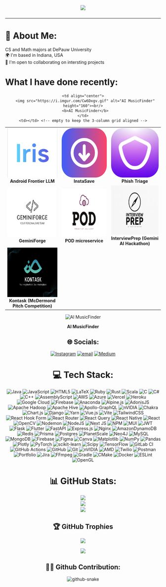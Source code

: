 <h1 align="center">
    <img src="https://readme-typing-svg.herokuapp.com/?font=Righteous&size=35&center=true&vCenter=true&width=500&height=250&duration=4000&lines=Hi+There!+👋👋👋;+I'm+HuyTran!;&color=41B883" />
</h1>
<hr>

# 💫 About Me:
 CS and Math majors at DePauw University<br>🌍 I'm based in Indiana, USA<br>🤝 I'm open to collaborating on intersting projects<br>
# What I have done recently:

<!--
<div align="center">

![Step 1](./Iris.png) | ![Steep 2](./InstaSave.pngg) | ![Step 3](./PhishIcon.png)
:---:|:---:|:---:
**Android Frontier LLM** | **InstaSave** | **Phish Triage** |

![Step 1](./Gemini.png) | ![Steep 2](./POD.png) | ![Step 3](./Interview.png)
:---:|:---:|:---:
**GeminiForge** | **POD microservice** | **LLM-based InterviewPrep**

![Step 4](./Kontask.png) | <img src="https://github.com/itsnothuy/itsnothuy/blob/main/MusicFinder.gif?raw=true" width="450"/>
:---:|:---:
**Kontask** | **AI MusicFinder**

</div>
-->
<!--
-->

<!-- What I have done recently -->
<div align="center">

<table>
  <tr>
    <td align="center">
      <img src="./Iris.png" alt="Android Frontier LLM" height="160"><br/>
      <b>Android Frontier LLM</b>
    </td>
    <td align="center">
      <img src="./InstaSave.png" alt="InstaSave" height="160"><br/>
      <b>InstaSave</b>
    </td>
    <td align="center">
      <img src="./PhishIcon.png" alt="Phish Triage" height="160"><br/>
      <b>Phish Triage</b>
    </td>
  </tr>
  <tr>
    <td align="center">
      <img src="./Gemini.png" alt="GeminiForge" height="160"><br/>
      <b>GeminiForge</b>
    </td>
    <td align="center">
      <img src="./POD.png" alt="POD microservice" height="160"><br/>
      <b>POD microservice</b>
    </td>
    <td align="center">
      <img src="./Interview.png" alt="LLM-based InterviewPrep" height="160"><br/>
      <b>InterviewPrep (Gemini AI Hackathon)</b>
    </td>
  </tr>
  <tr>
    <td align="center">
      <img src="./Kontask.png" alt="Kontask" height="160"><br/>
      <b>Kontask (McDermond Pitch Competition) </b>
    </td>
<!--     <td align="center">
      <img src="https://github.com/itsnothuy/itsnothuy/blob/main/MusicFinder.gif?raw=true" alt="AI MusicFinder" height="160"><br/>
      <b>AI MusicFinder</b>
    </td> -->
      
    <td align="center">
      <img src="https://i.imgur.com/Cw6Dxgv.gif" alt="AI MusicFinder" height="160"><br/>
      <b>AI MusicFinder</b>
    </td>
    <td></td> <!-- empty to keep the 3-column grid aligned -->
  </tr>
</table>

![AI MusicFinder](https://i.imgur.com/Cw6Dxgv.gif)

**AI MusicFinder**


<!-- -->
<!-- What I have done recently (all images 160x160) -->

<!--
<div align="center">

<table>
  <tr>
    <td align="center">
      <img src="./Iris.png" alt="Android Frontier LLM" width="160" height="160"><br/>
      <b>Android Frontier LLM</b>
    </td>
    <td align="center">
      <img src="./InstaSave.png" alt="InstaSave" width="160" height="160"><br/>
      <b>InstaSave</b>
    </td>
    <td align="center">
      <img src="./PhishIcon.png" alt="Phish Triage" width="160" height="160"><br/>
      <b>Phish Triage</b>
    </td>
  </tr>
  <tr>
    <td align="center">
      <img src="./Gemini.png" alt="GeminiForge" width="160" height="160"><br/>
      <b>GeminiForge</b>
    </td>
    <td align="center">
      <img src="./POD.png" alt="POD microservice" width="160" height="160"><br/>
      <b>POD microservice</b>
    </td>
    <td align="center">
      <img src="./Interview.png" alt="LLM-based InterviewPrep" width="160" height="160"><br/>
      <b>LLM-based InterviewPrep</b>
    </td>
  </tr>
  <tr>
    <td align="center">
      <img src="./Kontask.png" alt="Kontask" width="160" height="160"><br/>
      <b>Kontask</b>
    </td>
    <td align="center">
      <img src="https://github.com/itsnothuy/itsnothuy/blob/main/MusicFinder.gif?raw=true" alt="AI MusicFinder" width="160" height="160"><br/>
      <b>AI MusicFinder</b>
    </td>
    <td></td>
  </tr>
</table>

</div>
-->


<!--
<div align="center">

<img src="./Iris.png" alt="Android Frontier LLM" width="160" height="160"> | <img src="./InstaSave.png" alt="InstaSave" width="160" height="160"> | <img src="./PhishIcon.png" alt="Phish Triage" width="160" height="160">
:---:|:---:|:---:
**Android Frontier LLM** | **InstaSave** | **Phish Triage**

<img src="./Gemini.png" alt="GeminiForge" width="160" height="160"> | <img src="./POD.png" alt="POD microservice" width="160" height="160"> | <img src="./Interview.png" alt="LLM-based InterviewPrep" width="160" height="160">
:---:|:---:|:---:
**GeminiForge** | **POD microservice** | **LLM-based InterviewPrep**

<img src="./Kontask.png" alt="Kontask" width="160" height="160"> | <img src="https://github.com/itsnothuy/itsnothuy/blob/main/MusicFinder.gif?raw=true" alt="AI MusicFinder" width="160" height="160">
:---:|:---:
**Kontask** | **AI MusicFinder**

</div>
-->

## 🌐 Socials:
[![Instagram](https://img.shields.io/badge/Instagram-%23E4405F.svg?logo=Instagram&logoColor=white)](https://instagram.com/tnqh.1505) [![email](https://img.shields.io/badge/Email-D14836?logo=gmail&logoColor=white)](mailto:huytrngqu@gmail.com) 
[![Medium](https://img.shields.io/badge/Medium-000000?logo=medium&logoColor=white)](https://medium.com/@huytrngqu)




# 💻 Tech Stack:
![Java](https://img.shields.io/badge/java-%23ED8B00.svg?style=for-the-badge&logo=openjdk&logoColor=white) ![JavaScript](https://img.shields.io/badge/javascript-%23323330.svg?style=for-the-badge&logo=javascript&logoColor=%23F7DF1E) ![HTML5](https://img.shields.io/badge/html5-%23E34F26.svg?style=for-the-badge&logo=html5&logoColor=white) ![LaTeX](https://img.shields.io/badge/latex-%23008080.svg?style=for-the-badge&logo=latex&logoColor=white) ![Ruby](https://img.shields.io/badge/ruby-%23CC342D.svg?style=for-the-badge&logo=ruby&logoColor=white) ![Rust](https://img.shields.io/badge/rust-%23000000.svg?style=for-the-badge&logo=rust&logoColor=white) ![Scala](https://img.shields.io/badge/scala-%23DC322F.svg?style=for-the-badge&logo=scala&logoColor=white) ![C](https://img.shields.io/badge/c-%2300599C.svg?style=for-the-badge&logo=c&logoColor=white) ![C#](https://img.shields.io/badge/c%23-%23239120.svg?style=for-the-badge&logo=csharp&logoColor=white) ![C++](https://img.shields.io/badge/c++-%2300599C.svg?style=for-the-badge&logo=c%2B%2B&logoColor=white) ![AssemblyScript](https://img.shields.io/badge/assembly%20script-%23000000.svg?style=for-the-badge&logo=assemblyscript&logoColor=white) ![AWS](https://img.shields.io/badge/AWS-%23FF9900.svg?style=for-the-badge&logo=amazon-aws&logoColor=white) ![Azure](https://img.shields.io/badge/azure-%230072C6.svg?style=for-the-badge&logo=microsoftazure&logoColor=white) ![Vercel](https://img.shields.io/badge/vercel-%23000000.svg?style=for-the-badge&logo=vercel&logoColor=white) ![Heroku](https://img.shields.io/badge/heroku-%23430098.svg?style=for-the-badge&logo=heroku&logoColor=white) ![Google Cloud](https://img.shields.io/badge/GoogleCloud-%234285F4.svg?style=for-the-badge&logo=google-cloud&logoColor=white) ![Firebase](https://img.shields.io/badge/firebase-%23039BE5.svg?style=for-the-badge&logo=firebase) ![Anaconda](https://img.shields.io/badge/Anaconda-%2344A833.svg?style=for-the-badge&logo=anaconda&logoColor=white) ![Alpine.js](https://img.shields.io/badge/alpinejs-white.svg?style=for-the-badge&logo=alpinedotjs&logoColor=%238BC0D0) ![AdonisJS](https://img.shields.io/badge/adonisjs-%23220052.svg?style=for-the-badge&logo=adonisjs&logoColor=white) ![Apache Hadoop](https://img.shields.io/badge/Apache%20Hadoop-66CCFF?style=for-the-badge&logo=apachehadoop&logoColor=black) ![Apache Hive](https://img.shields.io/badge/Apache%20Hive-FDEE21?style=for-the-badge&logo=apachehive&logoColor=black) ![Apollo-GraphQL](https://img.shields.io/badge/-ApolloGraphQL-311C87?style=for-the-badge&logo=apollo-graphql) ![nVIDIA](https://img.shields.io/badge/cuda-000000.svg?style=for-the-badge&logo=nVIDIA&logoColor=green) ![Chakra](https://img.shields.io/badge/chakra-%234ED1C5.svg?style=for-the-badge&logo=chakraui&logoColor=white) ![Chart.js](https://img.shields.io/badge/chart.js-F5788D.svg?style=for-the-badge&logo=chart.js&logoColor=white) ![Django](https://img.shields.io/badge/django-%23092E20.svg?style=for-the-badge&logo=django&logoColor=white) ![Yarn](https://img.shields.io/badge/yarn-%232C8EBB.svg?style=for-the-badge&logo=yarn&logoColor=white) ![Vue.js](https://img.shields.io/badge/vue.js-%2335495e.svg?style=for-the-badge&logo=vuedotjs&logoColor=%234FC08D) ![Vite](https://img.shields.io/badge/vite-%23646CFF.svg?style=for-the-badge&logo=vite&logoColor=white) ![TailwindCSS](https://img.shields.io/badge/tailwindcss-%2338B2AC.svg?style=for-the-badge&logo=tailwind-css&logoColor=white) ![React Hook Form](https://img.shields.io/badge/React%20Hook%20Form-%23EC5990.svg?style=for-the-badge&logo=reacthookform&logoColor=white) ![React Router](https://img.shields.io/badge/React_Router-CA4245?style=for-the-badge&logo=react-router&logoColor=white) ![React Query](https://img.shields.io/badge/-React%20Query-FF4154?style=for-the-badge&logo=react%20query&logoColor=white) ![React Native](https://img.shields.io/badge/react_native-%2320232a.svg?style=for-the-badge&logo=react&logoColor=%2361DAFB) ![React](https://img.shields.io/badge/react-%2320232a.svg?style=for-the-badge&logo=react&logoColor=%2361DAFB) ![OpenCV](https://img.shields.io/badge/opencv-%23white.svg?style=for-the-badge&logo=opencv&logoColor=white) ![Nodemon](https://img.shields.io/badge/NODEMON-%23323330.svg?style=for-the-badge&logo=nodemon&logoColor=%BBDEAD) ![NodeJS](https://img.shields.io/badge/node.js-6DA55F?style=for-the-badge&logo=node.js&logoColor=white) ![Next JS](https://img.shields.io/badge/Next-black?style=for-the-badge&logo=next.js&logoColor=white) ![NPM](https://img.shields.io/badge/NPM-%23CB3837.svg?style=for-the-badge&logo=npm&logoColor=white) ![MUI](https://img.shields.io/badge/MUI-%230081CB.svg?style=for-the-badge&logo=mui&logoColor=white) ![JWT](https://img.shields.io/badge/JWT-black?style=for-the-badge&logo=JSON%20web%20tokens) ![Flask](https://img.shields.io/badge/flask-%23000.svg?style=for-the-badge&logo=flask&logoColor=white) ![Flutter](https://img.shields.io/badge/Flutter-%2302569B.svg?style=for-the-badge&logo=Flutter&logoColor=white) ![FastAPI](https://img.shields.io/badge/FastAPI-005571?style=for-the-badge&logo=fastapi) ![Express.js](https://img.shields.io/badge/express.js-%23404d59.svg?style=for-the-badge&logo=express&logoColor=%2361DAFB) ![Nginx](https://img.shields.io/badge/nginx-%23009639.svg?style=for-the-badge&logo=nginx&logoColor=white) ![AmazonDynamoDB](https://img.shields.io/badge/Amazon%20DynamoDB-4053D6?style=for-the-badge&logo=Amazon%20DynamoDB&logoColor=white) ![Redis](https://img.shields.io/badge/redis-%23DD0031.svg?style=for-the-badge&logo=redis&logoColor=white) ![Prisma](https://img.shields.io/badge/Prisma-3982CE?style=for-the-badge&logo=Prisma&logoColor=white) ![Postgres](https://img.shields.io/badge/postgres-%23316192.svg?style=for-the-badge&logo=postgresql&logoColor=white) ![PlanetScale](https://img.shields.io/badge/planetscale-%23000000.svg?style=for-the-badge&logo=planetscale&logoColor=white) ![Neo4J](https://img.shields.io/badge/Neo4j-008CC1?style=for-the-badge&logo=neo4j&logoColor=white) ![MySQL](https://img.shields.io/badge/mysql-4479A1.svg?style=for-the-badge&logo=mysql&logoColor=white) ![MongoDB](https://img.shields.io/badge/MongoDB-%234ea94b.svg?style=for-the-badge&logo=mongodb&logoColor=white) ![Firebase](https://img.shields.io/badge/firebase-a08021?style=for-the-badge&logo=firebase&logoColor=ffcd34) ![Figma](https://img.shields.io/badge/figma-%23F24E1E.svg?style=for-the-badge&logo=figma&logoColor=white) ![Canva](https://img.shields.io/badge/Canva-%2300C4CC.svg?style=for-the-badge&logo=Canva&logoColor=white) ![Matplotlib](https://img.shields.io/badge/Matplotlib-%23ffffff.svg?style=for-the-badge&logo=Matplotlib&logoColor=black) ![NumPy](https://img.shields.io/badge/numpy-%23013243.svg?style=for-the-badge&logo=numpy&logoColor=white) ![Pandas](https://img.shields.io/badge/pandas-%23150458.svg?style=for-the-badge&logo=pandas&logoColor=white) ![Plotly](https://img.shields.io/badge/Plotly-%233F4F75.svg?style=for-the-badge&logo=plotly&logoColor=white) ![PyTorch](https://img.shields.io/badge/PyTorch-%23EE4C2C.svg?style=for-the-badge&logo=PyTorch&logoColor=white) ![scikit-learn](https://img.shields.io/badge/scikit--learn-%23F7931E.svg?style=for-the-badge&logo=scikit-learn&logoColor=white) ![Scipy](https://img.shields.io/badge/SciPy-%230C55A5.svg?style=for-the-badge&logo=scipy&logoColor=%white) ![TensorFlow](https://img.shields.io/badge/TensorFlow-%23FF6F00.svg?style=for-the-badge&logo=TensorFlow&logoColor=white) ![GitLab CI](https://img.shields.io/badge/gitlab%20CI-%23181717.svg?style=for-the-badge&logo=gitlab&logoColor=white) ![GitHub Actions](https://img.shields.io/badge/github%20actions-%232671E5.svg?style=for-the-badge&logo=githubactions&logoColor=white) ![GitHub](https://img.shields.io/badge/github-%23121011.svg?style=for-the-badge&logo=github&logoColor=white) ![Git](https://img.shields.io/badge/git-%23F05033.svg?style=for-the-badge&logo=git&logoColor=white) ![nVIDIA](https://img.shields.io/badge/nVIDIA-%2376B900.svg?style=for-the-badge&logo=nVIDIA&logoColor=white) ![AMD](https://img.shields.io/badge/AMD-%23000000.svg?style=for-the-badge&logo=amd&logoColor=white) ![Twilio](https://img.shields.io/badge/Twilio-F22F46?style=for-the-badge&logo=Twilio&logoColor=white) ![Postman](https://img.shields.io/badge/Postman-FF6C37?style=for-the-badge&logo=postman&logoColor=white) ![Portfolio](https://img.shields.io/badge/Portfolio-%23000000.svg?style=for-the-badge&logo=firefox&logoColor=#FF7139) ![Jira](https://img.shields.io/badge/jira-%230A0FFF.svg?style=for-the-badge&logo=jira&logoColor=white) ![FFmpeg](https://shields.io/badge/FFmpeg-%23171717.svg?logo=ffmpeg&style=for-the-badge&labelColor=171717&logoColor=5cb85c) ![Gradle](https://img.shields.io/badge/Gradle-02303A.svg?style=for-the-badge&logo=Gradle&logoColor=white) ![CMake](https://img.shields.io/badge/CMake-%23008FBA.svg?style=for-the-badge&logo=cmake&logoColor=white) ![Docker](https://img.shields.io/badge/docker-%230db7ed.svg?style=for-the-badge&logo=docker&logoColor=white) ![ESLint](https://img.shields.io/badge/ESLint-4B3263?style=for-the-badge&logo=eslint&logoColor=white) ![OpenGL](https://img.shields.io/badge/OpenGL-white?logo=OpenGL&style=for-the-badge)
# 📊 GitHub Stats:
![](https://github-readme-stats.vercel.app/api?username=itsnothuy&theme=dark&hide_border=false&include_all_commits=false&count_private=false)<br/>
![](https://nirzak-streak-stats.vercel.app/?user=itsnothuy&theme=dark&hide_border=false)<br/>
![](https://github-readme-stats.vercel.app/api/top-langs/?username=itsnothuy&theme=dark&hide_border=false&include_all_commits=false&count_private=false&layout=compact)

## 🏆 GitHub Trophies
![](https://github-profile-trophy.vercel.app/?username=itsnothuy&theme=radical&no-frame=true&no-bg=false&margin-w=4)

[![](https://visitcount.itsvg.in/api?id=itsnothuy&icon=0&color=0)](https://visitcount.itsvg.in)

## 🐍🐍 Github Contribution: 
<picture>
  <source media="(prefers-color-scheme: dark)" srcset="https://raw.githubusercontent.com/tobiasmeyhoefer/tobiasmeyhoefer/output/github-snake-dark.svg" />
  <source media="(prefers-color-scheme: light)" srcset="https://raw.githubusercontent.com/tobiasmeyhoefer/tobiasmeyhoefer/output/github-snake.svg" />
  <img alt="github-snake" src="https://raw.githubusercontent.com/tobiasmeyhoefer/tobiasmeyhoefer/output/github-snake.svg" />
</picture>
<!-- Proudly created with GPRM ( https://gprm.itsvg.in ) -->
